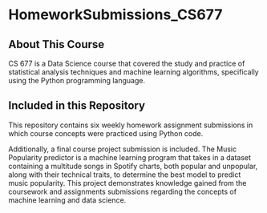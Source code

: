 # HomeworkSubmissions_CS677

## About This Course

CS 677 is a Data Science course that covered the study and practice of statistical analysis techniques and machine learning algorithms, specifically using the Python programming language. 

## Included in this Repository 

This repository contains six weekly homework assignment submissions in which course concepts were practiced using Python code. 

Additionally, a final course project submission is included. The Music Popularity predictor is a machine learning program that takes in a dataset containing a multitude songs in Spotify charts, both popular and unpopular, along with their technical traits, to determine the best model to predict music popularity. This project demonstrates knowledge gained from the coursework and assignments submissions regarding the concepts of machine learning and data science. 